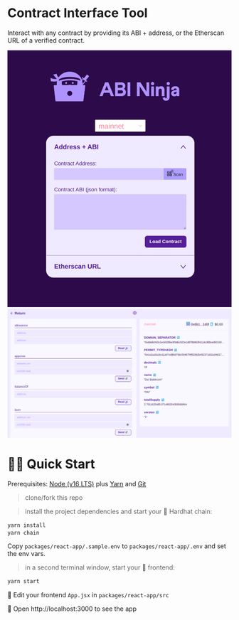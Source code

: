 # Contract Interface Tool

Interact with any contract by providing its ABI + address, or the Etherscan URL of a verified contract.

![image](.github/img/ui.png)
![image](.github/img/ui2.png)

# 🏄‍♂️ Quick Start

Prerequisites: [Node (v16 LTS)](https://nodejs.org/en/download/) plus [Yarn](https://classic.yarnpkg.com/en/docs/install/) and [Git](https://git-scm.com/downloads)

> clone/fork this repo

> install the project dependencies and start your 👷‍ Hardhat chain:

```bash
yarn install
yarn chain
```

Copy `packages/react-app/.sample.env` to `packages/react-app/.env` and set the env vars.

> in a second terminal window, start your 📱 frontend:

```bash
yarn start
```

📝 Edit your frontend `App.jsx` in `packages/react-app/src`

📱 Open http://localhost:3000 to see the app
